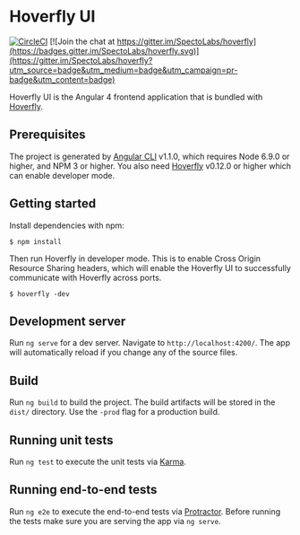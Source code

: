 # Hoverfly UI

[![CircleCI](https://circleci.com/gh/SpectoLabs/hoverfly-java.svg?style=shield)](https://circleci.com/gh/SpectoLabs/hoverfly-java) [![Join the chat at https://gitter.im/SpectoLabs/hoverfly](https://badges.gitter.im/SpectoLabs/hoverfly.svg)](https://gitter.im/SpectoLabs/hoverfly?utm_source=badge&utm_medium=badge&utm_campaign=pr-badge&utm_content=badge)

Hoverfly UI is the Angular 4 frontend application that is bundled with [Hoverfly](https://github.com/SpectoLabs/hoverfly).

## Prerequisites
The project is generated by [Angular CLI](https://github.com/angular/angular-cli) v1.1.0, which requires Node 6.9.0 or higher, and NPM 3 or higher.
You also need [Hoverfly](https://github.com/SpectoLabs/hoverfly) v0.12.0 or higher which can enable developer mode.

## Getting started
Install dependencies with npm: 
```
$ npm install
```
Then run Hoverfly in developer mode. This is to enable Cross Origin Resource Sharing headers, which will enable the Hoverfly UI to successfully communicate with Hoverfly across ports.

```
$ hoverfly -dev
```

## Development server

Run `ng serve` for a dev server. Navigate to `http://localhost:4200/`. The app will automatically reload if you change any of the source files.

## Build

Run `ng build` to build the project. The build artifacts will be stored in the `dist/` directory. Use the `-prod` flag for a production build.

## Running unit tests

Run `ng test` to execute the unit tests via [Karma](https://karma-runner.github.io).

## Running end-to-end tests

Run `ng e2e` to execute the end-to-end tests via [Protractor](http://www.protractortest.org/).
Before running the tests make sure you are serving the app via `ng serve`.